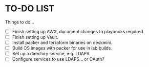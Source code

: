 # TO-DO LIST

Things to do...

- [ ] Finish setting up AWX, document changes to playbooks required.
- [ ] Finish setting up Vault.
- [ ] Install packer and terraform binaries on deskmini.
- [ ] Build OS images with packer for use in lab builds.
- [ ] Set up a directory service, e.g. LDAPS
- [ ] Configure services to use LDAPS... or OAuth?
